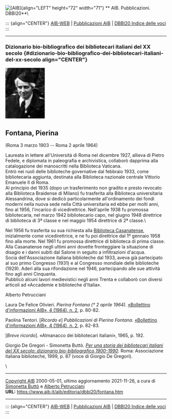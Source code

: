 ![\[AIB\]](/aib/wi/aibv72.gif){align="LEFT" height="72" width="71"}
** AIB. Pubblicazioni. DBBI20**\

::: {align="CENTER"}
[AIB-WEB](/) \| [Pubblicazioni AIB](/pubblicazioni/) \| [DBBI20 Indice
delle voci](dbbi20.htm)
:::

------------------------------------------------------------------------

### Dizionario bio-bibliografico dei bibliotecari italiani del XX secolo {#dizionario-bio-bibliografico-dei-bibliotecari-italiani-del-xx-secolo align="CENTER"}

![\[Ritratto\]](fontana.jpg)

## Fontana, Pierina

(Roma 3 marzo 1903 -- Roma 2 aprile 1964)

Laureata in lettere all\'Università di Roma nel dicembre 1927, allieva
di Pietro Fedele, e diplomata in paleografia e archivistica, collaborò
dapprima alla catalogazione dei manoscritti nella Biblioteca Vaticana.\
Entrò nei ruoli delle biblioteche governative dal febbraio 1933, come
bibliotecaria aggiunta, destinata alla Biblioteca nazionale centrale
Vittorio Emanuele II di Roma.\
Al principio del 1935 (dopo un trasferimento non gradito e presto
revocato alla Biblioteca Braidense di Milano) fu trasferita alla
Biblioteca universitaria Alessandrina, dove si dedicò particolarmente
all\'ordinamento dei fondi moderni nella nuova sede nella Città
universitaria ed ebbe per molti anni, fino al 1956, l\'incarico di
vicedirettrice. Nell\'aprile 1938 fu promossa bibliotecaria, nel marzo
1942 bibliotecario capo, nel giugno 1948 direttrice di biblioteca di 3ª
classe e nel maggio 1954 direttrice di 2ª classe.\

Nel 1956 fu trasferita su sua richiesta alla [Biblioteca
Casanatense](/aib/stor/teche/rm-cas.htm), inizialmente come
vicedirettrice, e ne fu poi direttrice dal 1º gennaio 1958 fino alla
morte. Nel 1961 fu promossa direttrice di biblioteca di prima classe.
Alla Casanatense negli ultimi anni dovette fronteggiare la situazione di
disagio e i danni subiti dal Salone in seguito a infiltrazioni
d\'acqua.\
Socia dell\'Associazione italiana biblioteche dal 1933, aveva già
partecipato al suo primo Congresso (1931) e al Congresso mondiale delle
biblioteche (1929). Aderì alla sua rifondazione nel 1946, partecipando
alle sue attività fino agli anni Cinquanta.\
Pubblicò alcuni lavori medievistici negli anni Trenta e collaborò con
diversi articoli ad «Accademie e biblioteche d\'Italia».

Alberto Petrucciani

Laura De Felice Olivieri. *Pierina Fontana († 2 aprile 1964)*.
[«Bollettino d\'informazioni AIB», 4 (1964), n.
2](https://riviste.aib.it/index.php/boll/issue/view/781), p. 80-82.

Paolina Tentori. \[*Ricordo e*\] *Pubblicazioni di Pierina Fontana*.
[«Bollettino d\'informazioni AIB», 4 (1964), n.
2](https://riviste.aib.it/index.php/boll/issue/view/781), p. 82-83.

\[*Breve ricordo*\]. «Almanacco dei bibliotecari italiani», 1965, p.
192.

Giorgio De Gregori - Simonetta Buttò. [*Per una storia dei bibliotecari
italiani del XX secolo: dizionario bio-bibliografico
1900-1990*](/aib/editoria/pub065.htm). Roma: Associazione italiana
biblioteche, 1999, p. 87 (voce di Giorgio De Gregori).

\

------------------------------------------------------------------------

[Copyright AIB](/su-questo-sito/dichiarazione-di-copyright-aib-web/)
2000-05-01, ultimo aggiornamento 2021-11-26, a cura di [Simonetta
Buttò](/aib/redazione3.htm) e [Alberto
Petrucciani](/su-questo-sito/redazione-aib-web/)\
**URL:** https://www.aib.it/aib/editoria/dbbi20/fontana.htm

------------------------------------------------------------------------

::: {align="CENTER"}
[AIB-WEB](/) \| [Pubblicazioni AIB](/pubblicazioni/) \| [DBBI20 Indice
delle voci](dbbi20.htm)
:::
